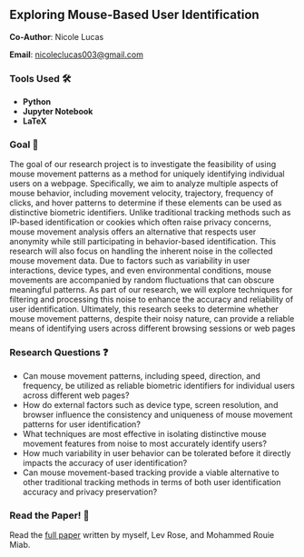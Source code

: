 ## Exploring Mouse-Based User Identification
**Co-Author**: Nicole Lucas

**Email**: nicoleclucas003@gmail.com 

### Tools Used :hammer_and_wrench: 
- **Python**
- **Jupyter Notebook**
- **LaTeX**
  
### Goal :dart:
The goal of our research project is to investigate the feasibility of using mouse movement patterns as a method for uniquely identifying individual users on a webpage. Specifically, we aim to analyze multiple aspects of mouse behavior, including movement velocity, trajectory, frequency of clicks, and hover patterns to determine if these elements can be used as distinctive biometric identifiers. Unlike traditional tracking methods such as IP-based identification or cookies which often raise privacy concerns, mouse movement analysis offers an alternative that respects user anonymity while still participating in behavior-based identification. This research will also focus on handling the inherent noise in the collected mouse movement data. Due to factors such as variability in user interactions, device types, and even environmental conditions, mouse movements are accompanied by random fluctuations that can obscure meaningful patterns. As part of our research, we will explore techniques for filtering and processing this noise to enhance the accuracy and reliability of user identification. Ultimately, this research seeks to determine whether mouse movement patterns, despite their noisy nature, can provide a reliable means of identifying users across different browsing sessions or web pages

### Research Questions :question:
- Can mouse movement patterns, including speed, direction, and frequency, be utilized as reliable biometric identifiers for individual users across different web pages? 
- How do external factors such as device type, screen resolution, and browser influence the consistency and uniqueness of mouse movement patterns for user identification? 
- What techniques are most effective in isolating distinctive mouse movement features from noise to most accurately identify users? 
- How much variability in user behavior can be tolerated before it directly impacts the accuracy of user identification? 
- Can mouse movement-based tracking provide a viable alternative to other traditional tracking methods in terms of both user identification accuracy and privacy preservation? 

### Read the Paper! :newspaper:
Read the [full paper](https://nicolelucas03.github.io/personal_website/docs/MouseBasedIdentification.pdf) written by myself, Lev Rose, and Mohammed Rouie Miab. 




